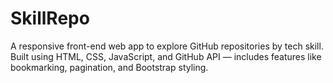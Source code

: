 # SkillRepo
A responsive front-end web app to explore GitHub repositories by tech skill. Built using HTML, CSS, JavaScript, and GitHub API — includes features like bookmarking, pagination, and Bootstrap styling.
